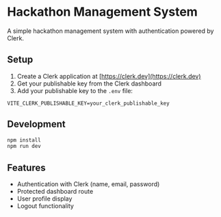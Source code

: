 # Hackathon Management System

A simple hackathon management system with authentication powered by Clerk.

## Setup

1. Create a Clerk application at [https://clerk.dev](https://clerk.dev)
2. Get your publishable key from the Clerk dashboard
3. Add your publishable key to the `.env` file:

```
VITE_CLERK_PUBLISHABLE_KEY=your_clerk_publishable_key
```

## Development

```bash
npm install
npm run dev
```

## Features

- Authentication with Clerk (name, email, password)
- Protected dashboard route
- User profile display
- Logout functionality